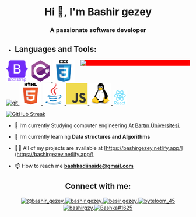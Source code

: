  <h1 align="center">Hi 👋, I'm Bashir gezey</h1>
<h3 align="center">A passionate software developer</h3>

 

- <h2 align="left">Languages and Tools:</h2>
<img align="right"  style="border-radius: 2px dashed; background-color: red; width: 300px;" src="https://media.tenor.com/flflC6GFzO8AAAAd/sultan-alrefaei-programmer.gif">

<p align="left"> <a href="https://getbootstrap.com" target="_blank" rel="noreferrer"> <img src="https://raw.githubusercontent.com/devicons/devicon/master/icons/bootstrap/bootstrap-plain-wordmark.svg" alt="bootstrap" width="60" height="60"/> </a> <a href="https://www.w3schools.com/cs/" target="_blank" rel="noreferrer"> <img src="https://raw.githubusercontent.com/devicons/devicon/master/icons/csharp/csharp-original.svg" alt="csharp" width="60" height="60"/> </a> <a href="https://www.w3schools.com/css/" target="_blank" rel="noreferrer"> <img src="https://raw.githubusercontent.com/devicons/devicon/master/icons/css3/css3-original-wordmark.svg" alt="css3" width="60" height="60"/> </a> <a href="https://git-scm.com/" target="_blank" rel="noreferrer"> <img src="https://www.vectorlogo.zone/logos/git-scm/git-scm-icon.svg" alt="git" width="60" height="60"/> </a> <a href="https://www.w3.org/html/" target="_blank" rel="noreferrer"> <img src="https://raw.githubusercontent.com/devicons/devicon/master/icons/html5/html5-original-wordmark.svg" alt="html5" width="60" height="60"/> </a> <a href="https://www.java.com" target="_blank" rel="noreferrer"> <img src="https://raw.githubusercontent.com/devicons/devicon/master/icons/java/java-original.svg" alt="java" width="60" height="60"/> </a> <a href="https://developer.mozilla.org/en-US/docs/Web/JavaScript" target="_blank" rel="noreferrer"> <img src="https://raw.githubusercontent.com/devicons/devicon/master/icons/javascript/javascript-original.svg" alt="javascript" width="60" height="60"/> </a> <a href="https://www.linux.org/" target="_blank" rel="noreferrer"> <img src="https://raw.githubusercontent.com/devicons/devicon/master/icons/linux/linux-original.svg" alt="linux" width="60" height="60"/> </a> <a href="https://reactjs.org/" target="_blank" rel="noreferrer"> <img src="https://raw.githubusercontent.com/devicons/devicon/master/icons/react/react-original-wordmark.svg" alt="react" width="40" height="40"/> </a> </p>

[![GitHub Streak](https://streak-stats.demolab.com?user=Bash77&theme=gruvbox-duo&hide_border=true)](https://git.io/streak-stats)
 
- 🔭 I’m currently Studying computer engineering At [Bartın Üniversitesi.](https://w3.bartin.edu.tr/)

- 🌱 I’m currently learning **Data structures and Algorithms**

- 👨‍💻 All of my projects are available at [https://bashirgezey.netlify.app/](https://bashirgezey.netlify.app/)

- 📫 How to reach me **bashkadiinside@gmail.com**
 
 
   
<h2 align="center" >Connect with me:</h2>
<p align="center"  >
<a href="https://twitter.com/@bashir_gezey" target="blank"><img align="center" src="https://raw.githubusercontent.com/rahuldkjain/github-profile-readme-generator/master/src/images/icons/Social/twitter.svg" alt="@bashir_gezey" height="60" width="60" />
</a>
<a href="https://linkedin.com/in/bashir gezey" target="blank"><img align="center" src="https://raw.githubusercontent.com/rahuldkjain/github-profile-readme-generator/master/src/images/icons/Social/linked-in-alt.svg" alt="bashir gezey" height="60" width="60" />
</a>
<a href="https://fb.com/besir gezey" target="blank"><img align="center" src="https://raw.githubusercontent.com/rahuldkjain/github-profile-readme-generator/master/src/images/icons/Social/facebook.svg" alt="besir gezey" height="60" width="60" />
</a>
<a href="https://instagram.com/byteloom_45" target="blank"><img align="center" src="https://raw.githubusercontent.com/rahuldkjain/github-profile-readme-generator/master/src/images/icons/Social/instagram.svg" alt="byteloom_45" height="60" width="60" />
</a>
<a href="https://www.leetcode.com/bashirgzy" target="blank"><img align="center" src="https://raw.githubusercontent.com/rahuldkjain/github-profile-readme-generator/master/src/images/icons/Social/leet-code.svg" alt="bashirgzy" height="60" width="60" />
</a>
<a href="https://discord.gg/Bashka#1625" target="blank"><img align="center" src="https://raw.githubusercontent.com/rahuldkjain/github-profile-readme-generator/master/src/images/icons/Social/discord.svg" alt="Bashka#1625" height="60" width="60" />
</a>
</p>
 


 
